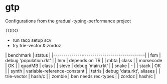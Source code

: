 gtp
===

Configurations from the gradual-typing-performance project

TODO
- run raco setup scv
- try trie-vector & zordoz

| benchmark    | status                       |
|--------------+------------------------------|
| fsm          | debug 'population.rkt'       |
| lnm          | depends on TR                |
| mbta         | class                        |
| morsecode    | OK                           |
| quadMB       | class                        |
| sieve        | debug 'main.rkt'             |
| snake        | -                            |
| stack        | OK                           |
| synth        | variable-reference-constant  |
| tetris       | debug 'data.rkt', aliases    |
| trie-vector  | hash/c                       |
| zombie       | ben needs rec-types          |
| zordoz       | hash/c                       |
